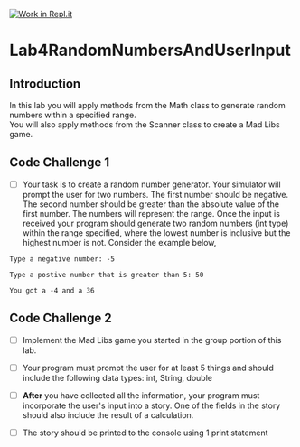 [![Work in Repl.it](https://classroom.github.com/assets/work-in-replit-14baed9a392b3a25080506f3b7b6d57f295ec2978f6f33ec97e36a161684cbe9.svg)](https://classroom.github.com/online_ide?assignment_repo_id=3130961&assignment_repo_type=AssignmentRepo)
# Lab4RandomNumbersAndUserInput

## Introduction
In this lab you will apply methods from the Math class to generate random numbers within a specified range.  
You will also apply methods from the Scanner class to create a Mad Libs game. 

## Code Challenge 1

- [ ] Your task is to create a random number generator.  Your simulator will prompt the user for two numbers.  The first number should be negative.  The second number should be greater than the absolute value of the first number.  The numbers will represent the range.  Once the input is received your program should generate two random numbers (int type) within the range specified, where the lowest number is inclusive but the highest number is not.  Consider the example below, 

```
Type a negative number: -5

Type a postive number that is greater than 5: 50

You got a -4 and a 36

```

## Code Challenge 2

- [ ] Implement the Mad Libs game you started in the group portion of this lab.  

- [ ] Your program must prompt the user for at least 5 things and should include the following data types: int, String, double

- [ ] **After** you have collected all the information, your program must incorporate the user's input into a story.  One of the fields in the story should also include the result of a calculation.  

- [ ] The story should be printed to the console using 1 print statement


